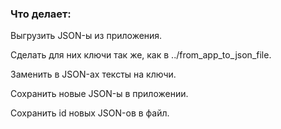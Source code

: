 ### Что делает:

Выгрузить JSON-ы из приложения.

Сделать для них ключи так же, как в ../from_app_to_json_file.

Заменить в JSON-ах тексты на ключи.

Сохранить новые JSON-ы в приложении.

Сохранить id новых JSON-ов в файл.